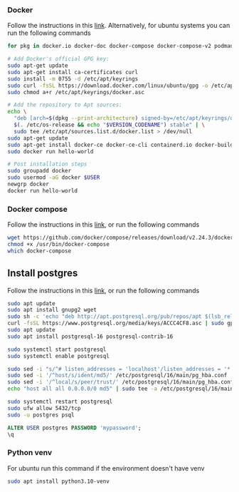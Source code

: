 ### Docker
Follow the instructions in this [link](https://docs.docker.com/engine/install/). Alternatively, for ubuntu systems you can run the following commands

```bash
for pkg in docker.io docker-doc docker-compose docker-compose-v2 podman-docker containerd runc; do sudo apt-get remove $pkg; done
```

```bash
# Add Docker's official GPG key:
sudo apt-get update
sudo apt-get install ca-certificates curl
sudo install -m 0755 -d /etc/apt/keyrings
sudo curl -fsSL https://download.docker.com/linux/ubuntu/gpg -o /etc/apt/keyrings/docker.asc
sudo chmod a+r /etc/apt/keyrings/docker.asc
```
```bash
# Add the repository to Apt sources:
echo \
  "deb [arch=$(dpkg --print-architecture) signed-by=/etc/apt/keyrings/docker.asc] https://download.docker.com/linux/ubuntu \
  $(. /etc/os-release && echo "$VERSION_CODENAME") stable" | \
  sudo tee /etc/apt/sources.list.d/docker.list > /dev/null
sudo apt-get update
sudo apt-get install docker-ce docker-ce-cli containerd.io docker-buildx-plugin docker-compose-plugin
sudo docker run hello-world
```
```bash
# Post installation steps
sudo groupadd docker
sudo usermod -aG docker $USER
newgrp docker
docker run hello-world
```

### Docker compose
Follow the instructions in this [link](https://docs.docker.com/compose/install/), or run the following commands
```bash
wget https://github.com/docker/compose/releases/download/v2.24.3/docker-compose-linux-x86_64 -O /usr/bin/docker-compose
chmod +x /usr/bin/docker-compose 
which docker-compose 
```

## Install postgres
Follow the instructions in this [link](https://www.postgresqltutorial.com/postgresql-getting-started/install-postgresql-linux/), or run the following commands
```bash
sudo apt update
sudo apt install gnupg2 wget
sudo sh -c 'echo "deb http://apt.postgresql.org/pub/repos/apt $(lsb_release -cs)-pgdg main" > /etc/apt/sources.list.d/pgdg.list'
curl -fsSL https://www.postgresql.org/media/keys/ACCC4CF8.asc | sudo gpg --dearmor -o /etc/apt/trusted.gpg.d/postgresql.gpg
sudo apt update
sudo apt install postgresql-16 postgresql-contrib-16
```
```bash
sudo systemctl start postgresql
sudo systemctl enable postgresql
```
```bash
sudo sed -i "s/^# listen_addresses = 'localhost'/listen_addresses = '*'/g" /etc/postgresql/16/main/postgresql.conf
sudo sed -i '/^host/s/ident/md5/' /etc/postgresql/16/main/pg_hba.conf
sudo sed -i '/^local/s/peer/trust/' /etc/postgresql/16/main/pg_hba.conf
echo "host all all 0.0.0.0/0 md5" | sudo tee -a /etc/postgresql/16/main/pg_hba.conf
```
```bash
sudo systemctl restart postgresql
sudo ufw allow 5432/tcp
sudo -u postgres psql
```
```sql
ALTER USER postgres PASSWORD 'mypassword';
\q
```

### Python venv
For ubuntu run this command if the environment doesn't have venv
```bash
sudo apt install python3.10-venv
```
